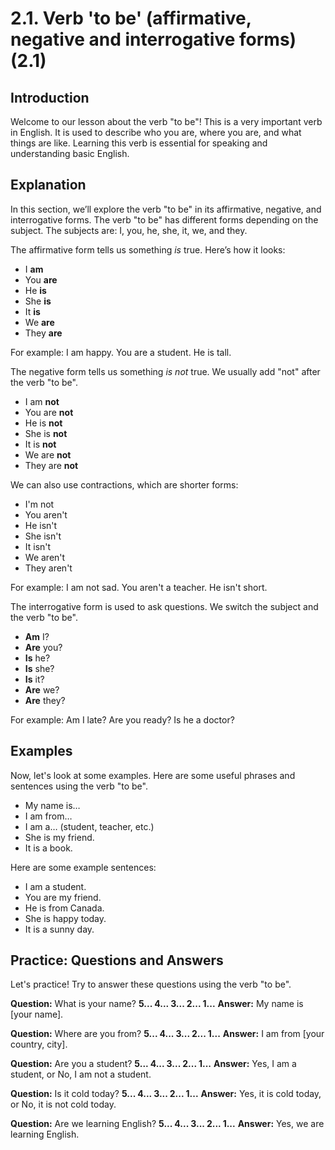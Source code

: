 # 2.1. Verb 'to be' (affirmative, negative and interrogative forms) (2.1)

## Introduction

Welcome to our lesson about the verb "to be"! This is a very important verb in English. It is used to describe who you are, where you are, and what things are like. Learning this verb is essential for speaking and understanding basic English.

## Explanation

In this section, we’ll explore the verb "to be" in its affirmative, negative, and interrogative forms. The verb "to be" has different forms depending on the subject. The subjects are: I, you, he, she, it, we, and they.

The affirmative form tells us something *is* true. Here’s how it looks:

*   I **am**
*   You **are**
*   He **is**
*   She **is**
*   It **is**
*   We **are**
*   They **are**

For example: I am happy. You are a student. He is tall.

The negative form tells us something *is not* true. We usually add "not" after the verb "to be".

*   I am **not**
*   You are **not**
*   He is **not**
*   She is **not**
*   It is **not**
*   We are **not**
*   They are **not**

We can also use contractions, which are shorter forms:

*   I'm not
*   You aren't
*   He isn't
*   She isn't
*   It isn't
*   We aren't
*   They aren't

For example: I am not sad. You aren't a teacher. He isn't short.

The interrogative form is used to ask questions. We switch the subject and the verb "to be".

*   **Am** I?
*   **Are** you?
*   **Is** he?
*   **Is** she?
*   **Is** it?
*   **Are** we?
*   **Are** they?

For example: Am I late? Are you ready? Is he a doctor?

## Examples

Now, let's look at some examples. Here are some useful phrases and sentences using the verb "to be".

*   My name is…
*   I am from…
*   I am a… (student, teacher, etc.)
*   She is my friend.
*   It is a book.

Here are some example sentences:

*   I am a student.
*   You are my friend.
*   He is from Canada.
*   She is happy today.
*   It is a sunny day.

## Practice: Questions and Answers

Let's practice! Try to answer these questions using the verb "to be".

**Question:** What is your name?
**5... 4... 3... 2... 1...**
**Answer:** My name is [your name].

**Question:** Where are you from?
**5... 4... 3... 2... 1...**
**Answer:** I am from [your country, city].

**Question:** Are you a student?
**5... 4... 3... 2... 1...**
**Answer:** Yes, I am a student, or No, I am not a student.

**Question:** Is it cold today?
**5... 4... 3... 2... 1...**
**Answer:** Yes, it is cold today, or No, it is not cold today.

**Question:** Are we learning English?
**5... 4... 3... 2... 1...**
**Answer:** Yes, we are learning English.
